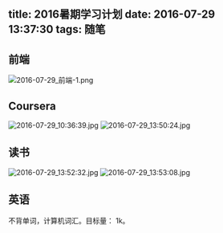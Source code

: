 title: 2016暑期学习计划
date: 2016-07-29 13:37:30
tags: 随笔
---
## 前端
![2016-07-29_前端-1.png](http://7xoxxe.com1.z0.glb.clouddn.com/2016-07-29_%E5%89%8D%E7%AB%AF-1.png)

## Coursera
![2016-07-29_10:36:39.jpg](http://7xoxxe.com1.z0.glb.clouddn.com/2016-07-29_10:36:39.jpg)
![2016-07-29_13:50:24.jpg](http://7xoxxe.com1.z0.glb.clouddn.com/2016-07-29_13:50:24.jpg)

## 读书
![2016-07-29_13:52:32.jpg](http://7xoxxe.com1.z0.glb.clouddn.com/2016-07-29_13:52:32.jpg)
![2016-07-29_13:53:08.jpg](http://7xoxxe.com1.z0.glb.clouddn.com/2016-07-29_13:53:08.jpg)

## 英语
不背单词，计算机词汇。目标量： 1k。